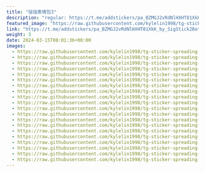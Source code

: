 ```yaml
---
title: "瑶瑶表情包3"
description: "regular: https://t.me/addstickers/pa_BZMGJ2vRdNlHXHT81XkK_by_SigStick2Bot"
featured_image: "https://raw.githubusercontent.com/kylelin1998/tg-sticker-spreading-worldwide-images/main/img/582fc17e-b026-4ea2-adeb-404bc79e1c40.jpg"
link: "https://t.me/addstickers/pa_BZMGJ2vRdNlHXHT81XkK_by_SigStick2Bot"
weight: 3
date: 2024-03-15T08:01:36+08:00
images:
  - https://raw.githubusercontent.com/kylelin1998/tg-sticker-spreading-worldwide-images/main/img/582fc17e-b026-4ea2-adeb-404bc79e1c40.jpg
  - https://raw.githubusercontent.com/kylelin1998/tg-sticker-spreading-worldwide-images/main/img/e4facd7e-0fbf-48f9-9260-a888ee965ef1.jpg
  - https://raw.githubusercontent.com/kylelin1998/tg-sticker-spreading-worldwide-images/main/img/8ade3624-c7fa-4b47-909a-cafd31d44302.jpg
  - https://raw.githubusercontent.com/kylelin1998/tg-sticker-spreading-worldwide-images/main/img/ba174d44-459e-47f8-86cd-6ce2d573b281.jpg
  - https://raw.githubusercontent.com/kylelin1998/tg-sticker-spreading-worldwide-images/main/img/2a56e2d0-8ae7-4cd6-8876-8f5c2975fe69.jpg
  - https://raw.githubusercontent.com/kylelin1998/tg-sticker-spreading-worldwide-images/main/img/551582c8-a6f6-43a6-959e-050fe4a2343c.jpg
  - https://raw.githubusercontent.com/kylelin1998/tg-sticker-spreading-worldwide-images/main/img/db8782cc-59f4-4c15-ac99-9fa5339ca38d.jpg
  - https://raw.githubusercontent.com/kylelin1998/tg-sticker-spreading-worldwide-images/main/img/0af497fe-dbe3-42a4-904d-77ed51c4fc31.jpg
  - https://raw.githubusercontent.com/kylelin1998/tg-sticker-spreading-worldwide-images/main/img/42b7cdf6-32a6-4f90-9fa5-f37832836272.jpg
  - https://raw.githubusercontent.com/kylelin1998/tg-sticker-spreading-worldwide-images/main/img/6b9b704b-9a31-43fd-abbd-031a3bf3f0ac.jpg
  - https://raw.githubusercontent.com/kylelin1998/tg-sticker-spreading-worldwide-images/main/img/543a46d3-64c9-4b10-a9c0-2408c8eba657.jpg
  - https://raw.githubusercontent.com/kylelin1998/tg-sticker-spreading-worldwide-images/main/img/4fd729dd-b1ee-4571-900e-318f8189e053.jpg
  - https://raw.githubusercontent.com/kylelin1998/tg-sticker-spreading-worldwide-images/main/img/122a84e8-64b9-4fbd-9253-957080e4b743.jpg
  - https://raw.githubusercontent.com/kylelin1998/tg-sticker-spreading-worldwide-images/main/img/cb7d8183-fbdf-45ae-83a5-0dbe28f857ad.jpg
  - https://raw.githubusercontent.com/kylelin1998/tg-sticker-spreading-worldwide-images/main/img/7ee69018-12f9-4871-8710-b1c9e89cd583.jpg
  - https://raw.githubusercontent.com/kylelin1998/tg-sticker-spreading-worldwide-images/main/img/7eb977f4-4ae1-4f0b-b3d2-cd9b34786de8.jpg
  - https://raw.githubusercontent.com/kylelin1998/tg-sticker-spreading-worldwide-images/main/img/5fbb54e9-2be5-4053-a105-7b52f5d66285.jpg
  - https://raw.githubusercontent.com/kylelin1998/tg-sticker-spreading-worldwide-images/main/img/ee944c8f-5597-41cd-8a3c-a2f28210eeac.jpg
  - https://raw.githubusercontent.com/kylelin1998/tg-sticker-spreading-worldwide-images/main/img/27246299-917c-4837-8755-72d73b247d9f.jpg
  - https://raw.githubusercontent.com/kylelin1998/tg-sticker-spreading-worldwide-images/main/img/ddba3987-c94a-4b7a-a2ef-26a3a7318654.jpg
---
```

